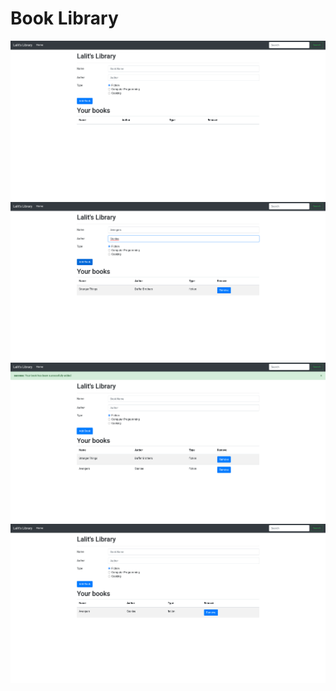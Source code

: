 # Book Library

 <img src="./img/l1.png">
 <img src="./img/l2.png">
 <img src="./img/l3.png">
 <img src="./img/l4.png">
